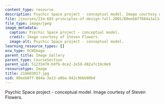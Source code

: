 ```yaml
---
content_type: resource
description: Psychic Space project - conceptual model. Image courtesy of Steven Flowers.
file: /courses/21m-603-principles-of-design-fall-2005/80eeb8ff884a3a13a0ba042c9bbb80bd_21m603017.jpg
file_type: image/jpeg
image_metadata:
  caption: Psychic Space project - conceptual model.
  credit: Image courtesy of Steven Flowers.
  image-alt: Psychic Space project - conceptual model.
learning_resource_types: []
ocw_type: OCWImage
parent_title: Image Gallery
parent_type: CourseSection
parent_uid: 51233470-b9fb-0ce2-2e58-d82a7c19c0e9
resourcetype: Image
title: 21m603017.jpg
uid: 80eeb8ff-884a-3a13-a0ba-042c9bbb80bd
---
```

Psychic Space project - conceptual model. Image courtesy of Steven Flowers.

